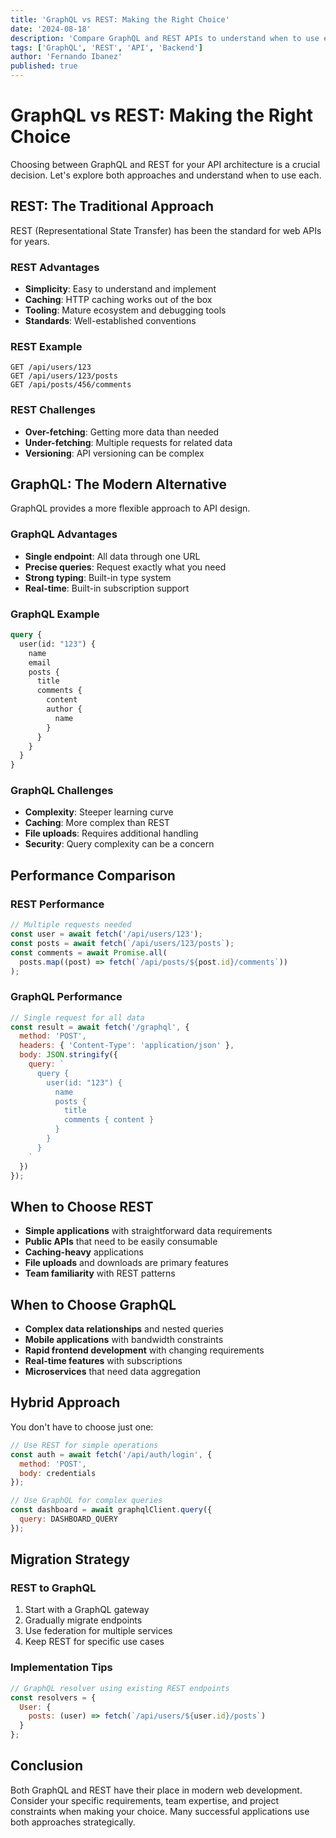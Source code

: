 ```yaml
---
title: 'GraphQL vs REST: Making the Right Choice'
date: '2024-08-18'
description: 'Compare GraphQL and REST APIs to understand when to use each approach'
tags: ['GraphQL', 'REST', 'API', 'Backend']
author: 'Fernando Ibanez'
published: true
---
```


# GraphQL vs REST: Making the Right Choice

Choosing between GraphQL and REST for your API architecture is a crucial decision. Let's explore both approaches and understand when to use each.

## REST: The Traditional Approach

REST (Representational State Transfer) has been the standard for web APIs for years.

### REST Advantages

- **Simplicity**: Easy to understand and implement
- **Caching**: HTTP caching works out of the box
- **Tooling**: Mature ecosystem and debugging tools
- **Standards**: Well-established conventions

### REST Example

```http
GET /api/users/123
GET /api/users/123/posts
GET /api/posts/456/comments
```

### REST Challenges

- **Over-fetching**: Getting more data than needed
- **Under-fetching**: Multiple requests for related data
- **Versioning**: API versioning can be complex

## GraphQL: The Modern Alternative

GraphQL provides a more flexible approach to API design.

### GraphQL Advantages

- **Single endpoint**: All data through one URL
- **Precise queries**: Request exactly what you need
- **Strong typing**: Built-in type system
- **Real-time**: Built-in subscription support

### GraphQL Example

```graphql
query {
  user(id: "123") {
    name
    email
    posts {
      title
      comments {
        content
        author {
          name
        }
      }
    }
  }
}
```

### GraphQL Challenges

- **Complexity**: Steeper learning curve
- **Caching**: More complex than REST
- **File uploads**: Requires additional handling
- **Security**: Query complexity can be a concern

## Performance Comparison

### REST Performance

```javascript
// Multiple requests needed
const user = await fetch('/api/users/123');
const posts = await fetch(`/api/users/123/posts`);
const comments = await Promise.all(
  posts.map((post) => fetch(`/api/posts/${post.id}/comments`))
);
```

### GraphQL Performance

```javascript
// Single request for all data
const result = await fetch('/graphql', {
  method: 'POST',
  headers: { 'Content-Type': 'application/json' },
  body: JSON.stringify({
    query: `
      query {
        user(id: "123") {
          name
          posts {
            title
            comments { content }
          }
        }
      }
    `
  })
});
```

## When to Choose REST

- **Simple applications** with straightforward data requirements
- **Public APIs** that need to be easily consumable
- **Caching-heavy** applications
- **File uploads** and downloads are primary features
- **Team familiarity** with REST patterns

## When to Choose GraphQL

- **Complex data relationships** and nested queries
- **Mobile applications** with bandwidth constraints
- **Rapid frontend development** with changing requirements
- **Real-time features** with subscriptions
- **Microservices** that need data aggregation

## Hybrid Approach

You don't have to choose just one:

```javascript
// Use REST for simple operations
const auth = await fetch('/api/auth/login', {
  method: 'POST',
  body: credentials
});

// Use GraphQL for complex queries
const dashboard = await graphqlClient.query({
  query: DASHBOARD_QUERY
});
```

## Migration Strategy

### REST to GraphQL

1. Start with a GraphQL gateway
2. Gradually migrate endpoints
3. Use federation for multiple services
4. Keep REST for specific use cases

### Implementation Tips

```javascript
// GraphQL resolver using existing REST endpoints
const resolvers = {
  User: {
    posts: (user) => fetch(`/api/users/${user.id}/posts`)
  }
};
```

## Conclusion

Both GraphQL and REST have their place in modern web development. Consider your specific requirements, team expertise, and project constraints when making your choice. Many successful applications use both approaches strategically.
